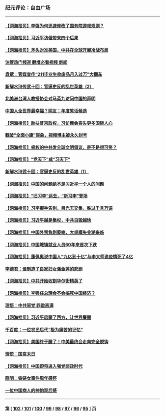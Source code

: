 ### 纪元评论：自由广场
---
#### [【网海拾贝】李强为何迅速修改了国务院游戏规则？](../../pages/nsc993/n13960597.md?03300330) 
#### [【网海拾贝】习近平访俄带来四个后果](../../pages/nsc993/n13959598.md?03300330) 
#### [【网海拾贝】矛头对准美国，中共在全球开展冷战布局](../../pages/nsc993/n13958396.md?03300330) 
#### [油管热门频道 翻墙必看视频 新闻](ok?03300330)
#### [袁斌：官媒宣传“211毕业生收废品月入过万”大翻车](../../pages/nsc993/n13958389.md?03300330) 
#### [新解水浒传武十回：官逼吏反的乱世英雄（2）](../../pages/nsc993/n13954942.md?03300330) 
#### [北美洲台湾人教授协会对马英九访问中国的声明](../../pages/nsc993/n13956010.md?03300330) 
#### [中国人全世界最幸福？网友：年度笑话候选](../../pages/nsc993/n13955004.md?03300330) 
#### [【网海拾贝】助扶普京政权，习访俄会丧失更多国际人心](../../pages/nsc993/n13955002.md?03300330) 
#### [戳破“全面小康”假象，视频博主被永久封号](../../pages/nsc993/n13953714.md?03300330) 
#### [【网海拾贝】极权的中共发全球文明倡议，是不是很可笑？](../../pages/nsc993/n13953251.md?03300330) 
#### [【网海拾贝】“党天下”成“习天下”](../../pages/nsc993/n13952349.md?03300330) 
#### [新解水浒武十回：官逼吏反的乱世英雄（1）](../../pages/nsc993/n13951483.md?03300330) 
#### [【网海拾贝】中国的问题绝不是习近平一个人的问题](../../pages/nsc993/n13951475.md?03300330) 
#### [【网海拾贝】“旧习李”远去，“新习李”登场](../../pages/nsc993/n13950813.md?03300330) 
#### [【网海拾贝】习李握手告别，目光无交集，胜过千言万语](../../pages/nsc993/n13949873.md?03300330) 
#### [【网海拾贝】习近平越是集权，中共自毁越快](../../pages/nsc993/n13949348.md?03300330) 
#### [【网海拾贝】中国外贸急剧萎缩，大规模失业潮来临](../../pages/nsc993/n13947937.md?03300330) 
#### [【网海拾贝】中国城镇就业人员60年来首次下跌](../../pages/nsc993/n13947338.md?03300330) 
#### [【网海拾贝】蓬佩奥说中国人“九亿到十亿”与李大师说疫情死了4亿](../../pages/nsc993/n13946389.md?03300330) 
#### [李德君：谁制造了良家妇女潘金莲的悲剧](../../pages/nsc993/n13945431.md?03300330) 
#### [【网海拾贝】中共开始收割华尔街精英了](../../pages/nsc993/n13945410.md?03300330) 
#### [【网海拾贝】李强任总理会不会搞死中国经济？](../../pages/nsc993/n13944761.md?03300330) 
#### [理悟：中共邪党 罪盈恶满](../../pages/nsc993/n13944541.md?03300330) 
#### [【网海拾贝】习近平启蒙了西方，让世界警醒](../../pages/nsc993/n13944390.md?03300330) 
#### [千百度：一位农民后代“极为痛苦的记忆”](../../pages/nsc993/n13943156.md?03300330) 
#### [【网海拾贝】美国终于醒了！中美最终会走向完全脱钩](../../pages/nsc993/n13942246.md?03300330) 
#### [理悟：国哀末日](../../pages/nsc993/n13942484.md?03300330) 
#### [【网海拾贝】中国即将进入强党弱政时代](../../pages/nsc993/n13940669.md?03300330) 
#### [晓明：铁链女事件周年感怀](../../pages/nsc993/n13940319.md?03300330) 
#### [一位中国商人的神韵观后感](../../pages/nsc993/n13939585.md?03300330) 

---
#### 第 [ [102](./102.md?03300330) / [101](./101.md?03300330) / [100](./100.md?03300330) / [99](./99.md?03300330) / [98](./98.md?03300330) / [97](./97.md?03300330) / [96](./96.md?03300330) / [95](./95.md?03300330) ] 页
